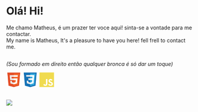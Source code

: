 <h1>Olá! Hi!</h1>

Me chamo Matheus, é um prazer ter voce aqui! sinta-se a vontade para me contactar. <br>
My name is Matheus, It's a pleasure to have you here! fell frell to contact me.

##  
        
*(Sou formado em direito então qualquer bronca é só dar um toque)*

<div>
<img alt="HTML" height="40" width="40" src="https://raw.githubusercontent.com/devicons/devicon/master/icons/html5/html5-original.svg">
<img alt="CSS" height="40" width="40" src="https://raw.githubusercontent.com/devicons/devicon/master/icons/css3/css3-original.svg">
<img alt="Js" height="40" width="40" src="https://raw.githubusercontent.com/devicons/devicon/master/icons/javascript/javascript-plain.svg">
</div>

##

<a href = "mailto:matheus.cmartins.mcm@gmail.com"><img src="https://img.shields.io/badge/-Gmail-%23333?style=for-the-badge&logo=gmail&logoColor=white" target="_blank"></a>
<a href = "https://www.linkedin.com/in/matheuscm0/" target="_blank">
